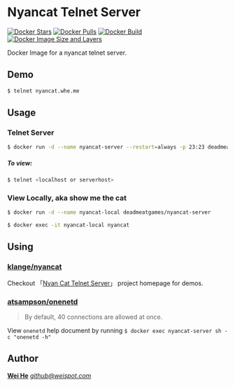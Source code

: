 # Nyancat Telnet Server

[![Docker Stars](https://img.shields.io/docker/stars/deadmeatgames/nyancat-server.svg)](https://hub.docker.com/r/ddhhz/nyancat-server/) [![Docker Pulls](https://img.shields.io/docker/pulls/deadmeatgames/nyancat-server.svg)](https://hub.docker.com/r/ddhhz/nyancat-server/) [![Docker Build](https://img.shields.io/docker/build/deadmeatgames/nyancat-server.svg)](https://hub.docker.com/r/ddhhz/nyancat-server/builds/) [![Docker Image Size and Layers](https://images.microbadger.com/badges/image/deadmeatgames/nyancat-server.svg)](https://microbadger.com/images/deadmeatgames/nyancat-server)

Docker Image for a nyancat telnet server.


## Demo

```bash
$ telnet nyancat.whe.me
```


## Usage

### Telnet Server
```bash
$ docker run -d --name nyancat-server --restart=always -p 23:23 deadmeatgames/nyancat-server
```

##### To view:
```bash
$ telnet <localhost or serverhost>
```

### View Locally, aka show me the cat
```bash
$ docker run -d --name nyancat-local deadmeatgames/nyancat-server

$ docker exec -it nyancat-local nyancat
```


## Using

### [klange/nyancat](https://github.com/klange/nyancat)
Checkout 「[Nyan Cat Telnet Server](http://nyancat.dakko.us/)」 project homepage for demos.

### [atsampson/onenetd](https://github.com/atsampson/onenetd)
> By default, 40 connections are allowed at once.

View `onenetd` help document by running `$ docker exec nyancat-server sh -c "onenetd -h"`


## Author
[**Wei He**](https://whe.me)  [_&#103;&#105;&#116;&#104;&#117;&#098;&#064;&#119;&#101;&#105;&#115;&#112;&#111;&#116;&#046;&#099;&#111;&#109;_](mailto:&#103;&#105;&#116;&#104;&#117;&#098;&#064;&#119;&#101;&#105;&#115;&#112;&#111;&#116;&#046;&#099;&#111;&#109;)

